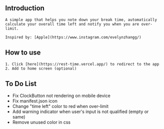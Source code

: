 ## Introduction

    A simple app that helps you note down your break time, automatically calculate your overall time left and notify you when you are over-limit.

    Inspired by: [Apple](https://www.instagram.com/evelynzhangg/)

## How to use

    1. Click [here](https://rest-time.vercel.app/) to redirect to the app
    2. Add to home screen (optional)

## To Do List

-   Fix ClockButton not rendering on mobile device
-   Fix manifest.json icon
-   Change "time left" color to red when over-limit
-   Add warning indicator when user's input is not qualified (empty or same)
-   Remove unused color in css
